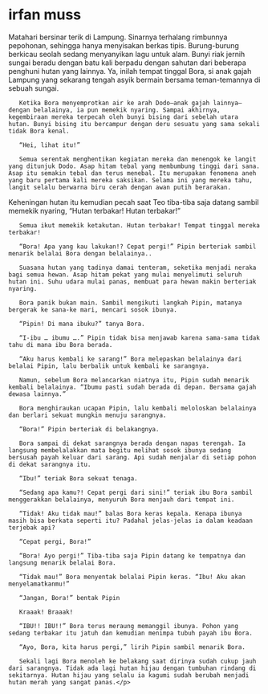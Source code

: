 <h1>irfan muss</h1>
<p> Matahari bersinar terik di Lampung. Sinarnya terhalang rimbunnya pepohonan, sehingga hanya menyisakan berkas tipis. Burung-burung berkicau seolah sedang menyanyikan lagu untuk alam. Bunyi riak jernih sungai beradu dengan batu kali berpadu dengan sahutan dari beberapa penghuni hutan yang lainnya. Ya, inilah tempat tinggal Bora, si anak gajah Lampung yang sekarang tengah asyik bermain bersama teman-temannya di sebuah sungai.

       Ketika Bora menyemprotkan air ke arah Dodo—anak gajah lainnya—dengan belalainya, ia pun memekik nyaring. Sampai akhirnya, kegembiraan mereka terpecah oleh bunyi bising dari sebelah utara hutan. Bunyi bising itu bercampur dengan deru sesuatu yang sama sekali tidak Bora kenal.

       “Hei, lihat itu!”

       Semua serentak menghentikan kegiatan mereka dan menengok ke langit yang ditunjuk Dodo. Asap hitam tebal yang membumbung tinggi dari sana. Asap itu semakin tebal dan terus menebal. Itu merupakan fenomena aneh yang baru pertama kali mereka saksikan. Selama ini yang mereka tahu, langit selalu berwarna biru cerah dengan awan putih berarakan.

Keheningan hutan itu kemudian pecah saat Teo tiba-tiba saja datang sambil memekik nyaring, “Hutan terbakar! Hutan terbakar!”

       Semua ikut memekik ketakutan. Hutan terbakar! Tempat tinggal mereka terbakar!

       “Bora! Apa yang kau lakukan!? Cepat pergi!” Pipin berteriak sambil menarik belalai Bora dengan belalainya..

       Suasana hutan yang tadinya damai tenteram, seketika menjadi neraka bagi semua hewan. Asap hitam pekat yang mulai menyelimuti seluruh hutan ini. Suhu udara mulai panas, membuat para hewan makin berteriak nyaring.

       Bora panik bukan main. Sambil mengikuti langkah Pipin, matanya bergerak ke sana-ke mari, mencari sosok ibunya.

       “Pipin! Di mana ibuku?” tanya Bora.

       “I-ibu … ibumu ….” Pipin tidak bisa menjawab karena sama-sama tidak tahu di mana ibu Bora berada.

       “Aku harus kembali ke sarang!” Bora melepaskan belalainya dari belalai Pipin, lalu berbalik untuk kembali ke sarangnya.

       Namun, sebelum Bora melancarkan niatnya itu, Pipin sudah menarik kembali belalainya. “Ibumu pasti sudah berada di depan. Bersama gajah dewasa lainnya.”

       Bora menghiraukan ucapan Pipin, lalu kembali meloloskan belalainya dan berlari sekuat mungkin menuju sarangnya.

       “Bora!” Pipin berteriak di belakangnya.

       Bora sampai di dekat sarangnya berada dengan napas terengah. Ia langsung membelalakkan mata begitu melihat sosok ibunya sedang bersusah payah keluar dari sarang. Api sudah menjalar di setiap pohon di dekat sarangnya itu.

       “Ibu!” teriak Bora sekuat tenaga.

       “Sedang apa kamu?! Cepat pergi dari sini!” teriak ibu Bora sambil menggerakkan belalainya, menyuruh Bora menjauh dari tempat ini.

       “Tidak! Aku tidak mau!” balas Bora keras kepala. Kenapa ibunya masih bisa berkata seperti itu? Padahal jelas-jelas ia dalam keadaan terjebak api?

       “Cepat pergi, Bora!”

       “Bora! Ayo pergi!” Tiba-tiba saja Pipin datang ke tempatnya dan langsung menarik belalai Bora.

       “Tidak mau!” Bora menyentak belalai Pipin keras. “Ibu! Aku akan menyelamatkanmu!”

       “Jangan, Bora!” bentak Pipin

       Kraaak! Braaak!

       “IBU!! IBU!!” Bora terus meraung memanggil ibunya. Pohon yang sedang terbakar itu jatuh dan kemudian menimpa tubuh payah ibu Bora.

       “Ayo, Bora, kita harus pergi,” lirih Pipin sambil menarik Bora.

       Sekali lagi Bora menoleh ke belakang saat dirinya sudah cukup jauh dari sarangnya. Tidak ada lagi hutan hijau dengan tumbuhan rindang di sekitarnya. Hutan hijau yang selalu ia kagumi sudah berubah menjadi hutan merah yang sangat panas.</p>